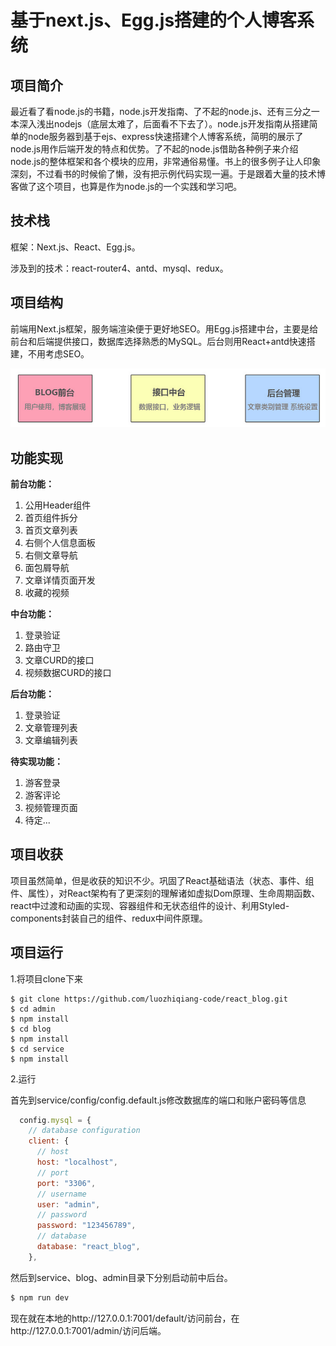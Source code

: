 # 基于next.js、Egg.js搭建的个人博客系统

## 项目简介

最近看了看node.js的书籍，node.js开发指南、了不起的node.js、还有三分之一本深入浅出nodejs（底层太难了，后面看不下去了）。node.js开发指南从搭建简单的node服务器到基于ejs、express快速搭建个人博客系统，简明的展示了node.js用作后端开发的特点和优势。了不起的node.js借助各种例子来介绍node.js的整体框架和各个模块的应用，非常通俗易懂。书上的很多例子让人印象深刻，不过看书的时候偷了懒，没有把示例代码实现一遍。于是跟着大量的技术博客做了这个项目，也算是作为node.js的一个实践和学习吧。

## 技术栈

框架：Next.js、React、Egg.js。

涉及到的技术：react-router4、antd、mysql、redux。

## 项目结构

前端用Next.js框架，服务端渲染便于更好地SEO。用Egg.js搭建中台，主要是给前台和后端提供接口，数据库选择熟悉的MySQL。后台则用React+antd快速搭建，不用考虑SEO。

![image-20220712165318021](https://github.com/luozhiqiang-code/react_blog/blob/master/image-20220712165318021.png)

## 功能实现

**前台功能：**

1. 公用Header组件
2. 首页组件拆分
3. 首页文章列表
4. 右侧个人信息面板
5. 右侧文章导航
6. 面包屑导航
7. 文章详情页面开发
8. 收藏的视频

**中台功能：**

1. 登录验证
2. 路由守卫
3. 文章CURD的接口
4. 视频数据CURD的接口

**后台功能：**

1. 登录验证
2. 文章管理列表
3. 文章编辑列表

**待实现功能：**

1. 游客登录
2. 游客评论
3. 视频管理页面
4. 待定...

## 项目收获

项目虽然简单，但是收获的知识不少。巩固了React基础语法（状态、事件、组件、属性），对React架构有了更深刻的理解诸如虚拟Dom原理、生命周期函数、react中过渡和动画的实现、容器组件和无状态组件的设计、利用Styled-components封装自己的组件、redux中间件原理。

## 项目运行

1.将项目clone下来

```shell
$ git clone https://github.com/luozhiqiang-code/react_blog.git
$ cd admin
$ npm install
$ cd blog
$ npm install
$ cd service
$ npm install
```

2.运行

首先到service/config/config.default.js修改数据库的端口和账户密码等信息

```javascript
  config.mysql = {
    // database configuration
    client: {
      // host
      host: "localhost",
      // port
      port: "3306",
      // username
      user: "admin",
      // password
      password: "123456789",
      // database
      database: "react_blog",
    },
```

然后到service、blog、admin目录下分别启动前中后台。

```javascript
$ npm run dev
```

现在就在本地的http://127.0.0.1:7001/default/访问前台，在http://127.0.0.1:7001/admin/访问后端。

